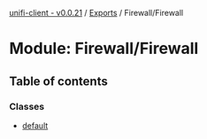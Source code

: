 [unifi-client - v0.0.21](../README.md) / [Exports](../modules.md) / Firewall/Firewall

# Module: Firewall/Firewall

## Table of contents

### Classes

- [default](../classes/firewall_firewall.default.md)
